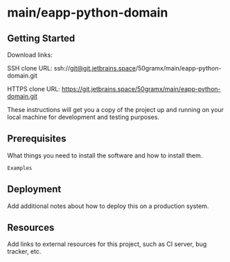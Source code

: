 # main/eapp-python-domain



## Getting Started

Download links:

SSH clone URL: ssh://git@git.jetbrains.space/50gramx/main/eapp-python-domain.git

HTTPS clone URL: https://git.jetbrains.space/50gramx/main/eapp-python-domain.git



These instructions will get you a copy of the project up and running on your local machine for development and testing purposes.

## Prerequisites

What things you need to install the software and how to install them.

```
Examples
```

## Deployment

Add additional notes about how to deploy this on a production system.

## Resources

Add links to external resources for this project, such as CI server, bug tracker, etc.

